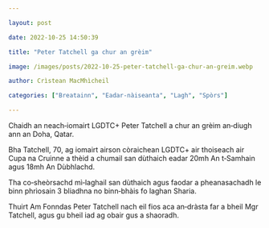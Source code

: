 ```yaml
---

layout: post

date: 2022-10-25 14:50:39

title: "Peter Tatchell ga chur an grèim"

image: /images/posts/2022-10-25-peter-tatchell-ga-chur-an-greim.webp

author: Crìstean MacMhìcheil

categories: ["Breatainn", "Eadar-nàiseanta", "Lagh", "Spòrs"]

---
```


Chaidh an neach‑iomairt LGDTC+ Peter Tatchell a chur an grèim an‑diugh ann an Doha, Qatar.

Bha Tatchell, 70, ag iomairt airson còraichean LGDTC+ air thoiseach air Cupa na Cruinne a thèid a chumail san dùthaich eadar 20mh An t‑Samhain agus 18mh An Dùbhlachd.

Tha co‑sheòrsachd mì‑laghail san dùthaich agus faodar a pheanasachadh le binn phrìosain 3 bliadhna no binn‑bhàis fo laghan Sharia.

Thuirt Am Fonndas Peter Tatchell nach eil fios aca an‑dràsta far a bheil Mgr Tatchell, agus gu bheil iad ag obair gus a shaoradh.
